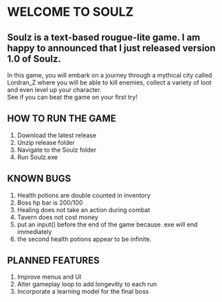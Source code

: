 # WELCOME TO SOULZ

## Soulz is a text-based rougue-lite game. I am happy to announced that I just released version 1.0 of Soulz.
In this game, you will embark on a journey through a mythical city called Lordran_Z where you will be able to kill enemies, collect a variety of loot and even level up your character.\
See if you can beat the game on your first try!

## HOW TO RUN THE GAME
1. Download the latest release
2. Unzip release folder
3. Navigate to the Soulz folder
4. Run Soulz.exe

## KNOWN BUGS
1. Health potions are double counted in inventory
2. Boss hp bar is 200/100
3. Healing does not take an action during combat
4. Tavern does not cost money
5. put an input() before the end of the game because .exe will end immediately
6. the second health potions appear to be infinite.

## PLANNED FEATURES
1. Improve menus and UI
2. Alter gameplay loop to add longevitiy to each run
3. Incorporate a learning model for the final boss
